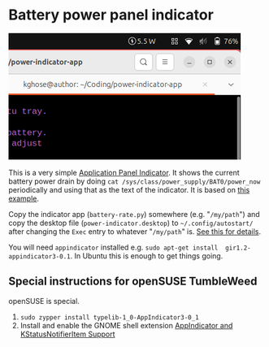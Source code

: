 # Battery power panel indicator 

![](screenshot.png)

This is a very simple [Application Panel Indicator][1]. It shows the current
battery power drain by doing `cat /sys/class/power_supply/BAT0/power_now`
periodically and using that as the text of the indicator. It is based on
[this example][2].

Copy the indicator app (`battery-rate.py`) somewhere (e.g. "`/my/path`") and 
copy the desktop file (`power-indicator.desktop`) to `~/.config/autostart/` 
after changing the `Exec` entry to whatever "`/my/path`" is. [See this for 
details][3].

You will need `appindicator` installed e.g. `sudo apt-get install 
gir1.2-appindicator3-0.1`. In Ubuntu this is enough to get things going.

## Special instructions for openSUSE TumbleWeed

openSUSE is special.
1. `sudo zypper install typelib-1_0-AppIndicator3-0_1`
2. Install and enable the GNOME shell extension [AppIndicator and 
   KStatusNotifierItem Support][4]

[1]: https://wiki.ubuntu.com/DesktopExperienceTeam/ApplicationIndicators`
[2]: https://askubuntu.com/a/820858
[3]: https://unix.stackexchange.com/a/103222
[4]: https://extensions.gnome.org/extension/615/appindicator-support/
